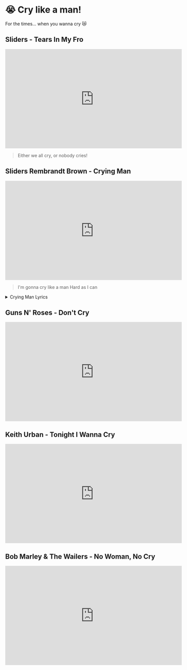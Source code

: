 # 😭 Cry like a man!

For the times... when you wanna cry 😿

## Sliders - Tears In My Fro

<iframe width="560" height="315" src="https://www.youtube-nocookie.com/embed/855WzuyyU7E" title="YouTube video player" frameborder="0" allow="accelerometer; autoplay; clipboard-write; encrypted-media; gyroscope; picture-in-picture" allowfullscreen></iframe>

> Either we all cry, or nobody cries!

## Sliders Rembrandt Brown -  Crying Man

<iframe width="560" height="315" src="https://www.youtube-nocookie.com/embed/08goIU9H2TE" title="YouTube video player" frameborder="0" allow="accelerometer; autoplay; clipboard-write; encrypted-media; gyroscope; picture-in-picture" allowfullscreen></iframe>

> I'm gonna cry like a man
> Hard as I can

<details>

<summary>
Crying Man Lyrics
</summary>

```
Lyrics
Written By: Tracy Tormé & Paul Kelly
Arranged By: Hummie Mann
Performed by Cleavant Derricks

Ohhhhhhhhhh...

My friends ask me why I cry (cry)
It's cause I feel like I wanna die (die)
These tears spring from my eye
Ever since you said goodbye (goodbye)

Chorus:
I'm gonna cry like a man (cry like a man)
Hard as I can (as I can)
And if you had a heart
Maybe you'd start
to understand

Oh, I know you understand me brothers

See me walking down the street (walkin' down the street)
And everybody that I meet (everybody that I meet)
They say hello, goodbye (goodbye)
And tears spring from my other eye (walk on by)

Chorus

Listen baby
The long and lonely nights go by (they go on by)
Alone and lonely, I sit and cry (I cry, I cry)
I cry! Oh! (All alone I sit and cry)
Moaning! Groaning! Dyin'! (cry like a man)
Cryin' like a man

Hard as I can (as I can)
If you had a heart
Maybe you'd start
to understand

You're breaking my heart here! (cry like a man)
I feel a tear comin' out of this eye! (cry like a man)
Oh! And a tear, fallin' from my other eye! (cry like a man)
Brothers! Somebody!
Somebody hand me a handkerchief!
Please! (cry like a man)
```

</details>

## Guns N' Roses - Don't Cry

<iframe width="560" height="315" src="https://www.youtube-nocookie.com/embed/zRIbf6JqkNc" title="YouTube video player" frameborder="0" allow="accelerometer; autoplay; clipboard-write; encrypted-media; gyroscope; picture-in-picture" allowfullscreen></iframe>

## Keith Urban - Tonight I Wanna Cry

<iframe width="560" height="315" src="https://www.youtube-nocookie.com/embed/fmO1u3ONYg8" title="YouTube video player" frameborder="0" allow="accelerometer; autoplay; clipboard-write; encrypted-media; gyroscope; picture-in-picture" allowfullscreen></iframe>

## Bob Marley & The Wailers - No Woman, No Cry

<iframe width="560" height="315" src="https://www.youtube-nocookie.com/embed/mZ6VezKMoRY" title="YouTube video player" frameborder="0" allow="accelerometer; autoplay; clipboard-write; encrypted-media; gyroscope; picture-in-picture" allowfullscreen></iframe>

